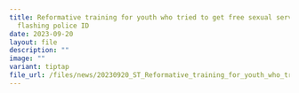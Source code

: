 ```yaml
---
title: Reformative training for youth who tried to get free sexual services by
  flashing police ID
date: 2023-09-20
layout: file
description: ""
image: ""
variant: tiptap
file_url: /files/news/20230920_ST_Reformative_training_for_youth_who_tried_to_get_free_sexual_services_by_flashing_police_ID.pdf
---
```

